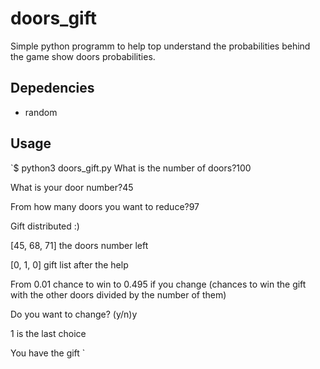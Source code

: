 # doors_gift

Simple python programm to help top understand the probabilities behind the game show doors probabilities.

## Depedencies

- random

## Usage

`$ python3 doors_gift.py
What is the number of doors?100 

What is your door number?45 

From how many doors you want to reduce?97

Gift distributed :)

[45, 68, 71] the doors number left

[0, 1, 0] gift list after the help

From 0.01 chance to win to 0.495 if you change (chances to win the gift with the other doors divided by the number of them)

Do you want to change? (y/n)y

1 is the last choice

You have the gift
`  


